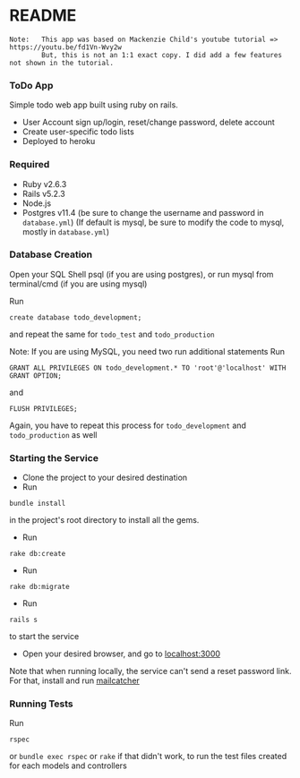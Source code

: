 # README

```
Note:   This app was based on Mackenzie Child's youtube tutorial => https://youtu.be/fd1Vn-Wvy2w
        But, this is not an 1:1 exact copy. I did add a few features not shown in the tutorial.
```

### ToDo App

Simple todo web app built using ruby on rails. 

* User Account sign up/login, reset/change password, delete account
* Create user-specific todo lists
* Deployed to heroku


### Required

* Ruby v2.6.3
* Rails v5.2.3
* Node.js
* Postgres v11.4  (be sure to change the username and password in `database.yml`)
(If default is mysql, be sure to modify the code to mysql, mostly in `database.yml`)

### Database Creation

Open your SQL Shell psql (if you are using postgres), or run mysql from terminal/cmd (if you are using mysql)

Run
```
create database todo_development;
```
and repeat the same for `todo_test` and `todo_production`

Note: If you are using MySQL, you need two run additional statements
Run
```
GRANT ALL PRIVILEGES ON todo_development.* TO 'root'@'localhost' WITH GRANT OPTION;
```
and 
```
FLUSH PRIVILEGES;
```
Again, you have to repeat this process for `todo_development` and `todo_production` as well

### Starting the Service

* Clone the project to your desired destination
* Run
```
bundle install
```
in the project's root directory to install all the gems.
* Run
```
rake db:create
```
* Run
```
rake db:migrate
```
* Run 
```
rails s
``` 
to start the service
* Open your desired browser, and go to [localhost:3000](http://localhost:3000)

Note that when running locally, the service can't send a reset password link. For that, install and run [mailcatcher](https://mailcatcher.me/)


### Running Tests

Run

```
rspec
```
or `bundle exec rspec` or `rake` if that didn't work, to run the test files created for each models and controllers
